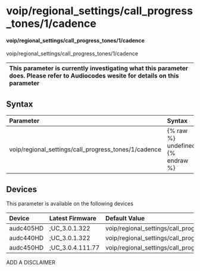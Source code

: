 ﻿---
description: voip/regional_settings/call_progress_tones/1/cadence
search: false
---

# voip/regional_settings/call_progress_tones/1/cadence

#### voip/regional_settings/call_progress_tones/1/cadence

voip/regional_settings/call_progress_tones/1/cadence


| This parameter is currently investigating what this parameter does. Please refer to Audiocodes wesite for details on this parameter | 
| :--- |

## Syntax
| Parameter | Syntax |
| :--- | :--- |
|voip/regional_settings/call_progress_tones/1/cadence | {% raw %} undefined {% endraw %}|

## Devices
This parameter is available on the following devices

| Device | Latest Firmware | Default Value |
|:---|:---|:---|
| audc405HD | ;UC_3.0.1.322 | voip/regional_settings/call_progress_tones/1/cadence=1 
| audc440HD | ;UC_3.0.1.322 | voip/regional_settings/call_progress_tones/1/cadence=1 
| audc450HD | ;UC_3.0.4.111.77 | voip/regional_settings/call_progress_tones/1/cadence=1 

ADD A DISCLAIMER

